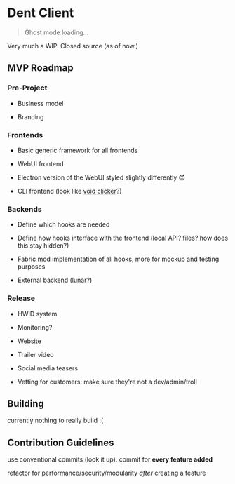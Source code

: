 # Dent Client

> Ghost mode loading...

Very much a WIP. Closed source (as of now.)

## MVP Roadmap

### Pre-Project

- Business model

- Branding

### Frontends

- Basic generic framework for all frontends

- WebUI frontend

- Electron version of the WebUI styled slightly differently 😈

- CLI frontend (look like [void clicker](https://imgs.search.brave.com/hFJLkgM9syz87wNunLdQN3ncJhSol3Zk6Levg0Qj1Q8/rs:fit:1200:720:1/g:ce/aHR0cHM6Ly9pLnl0/aW1nLmNvbS92aS9y/LWcxQWdmV3dOQS9t/YXhyZXNkZWZhdWx0/LmpwZw)?)

### Backends

- Define which hooks are needed

- Define how hooks interface with the frontend (local API? files? how does this stay hidden?)

- Fabric mod implementation of all hooks, more for mockup and testing purposes

- External backend (lunar?)

### Release

- HWID system

- Monitoring?

- Website

- Trailer video

- Social media teasers

- Vetting for customers: make sure they're not a dev/admin/troll

## Building

currently nothing to really build :(

## Contribution Guidelines

use conventional commits (look it up). commit for **every feature added**

refactor for performance/security/modularity *after* creating a feature
